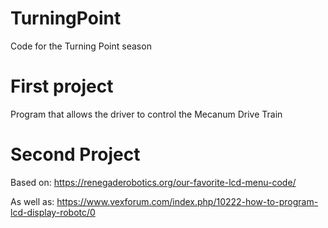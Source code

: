 # TurningPoint
Code for the Turning Point season

# First project
Program that allows the driver to control the Mecanum Drive Train

# Second Project
Based on: https://renegaderobotics.org/our-favorite-lcd-menu-code/

As well as: https://www.vexforum.com/index.php/10222-how-to-program-lcd-display-robotc/0
